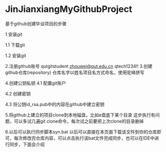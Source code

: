 # JinJianxiangMyGithubProject
基于github创建毕设项目的步骤

1.安装git

1.1 下载git

1.2 安装git

2.注册github账号
    qutgitstudent
    zhouwei@qut.edu.cn
    qtech1234!!
3.创建github仓库(repository)
仓库名字以姓名项目名方式命名，使用驼峰拼写

4.创建公钥私钥
4.1 配置git账户

4.2 创建密钥

4.3 将公钥id_rsa.pub中的内容在github中建立密钥

5.将github上建立的项目clone到本地磁盘，比如e盘底下某个目录
这步执行有问题，可以多试几遍git clone命令，每次试之前要把上次clone的目录删掉

6.以后可以执行同步脚本syn.bat
以后可以直接在本页面下载该文件到你的仓库即可，每次修改完仓库内容，可以点击执行该bat文件完成同步，也可以在IDE中进行同步，下面会介绍
